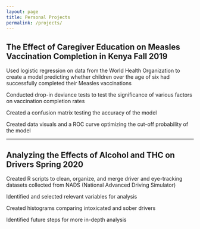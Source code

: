 ```yaml
---
layout: page
title: Personal Projects
permalink: /projects/
---
```


## The Effect of Caregiver Education on Measles Vaccination Completion in Kenya Fall 2019

Used logistic regression on data from the World Health Organization to create a model predicting whether
children over the age of six had successfully completed their Measles vaccinations

Conducted drop-in deviance tests to test the significance of various factors on vaccination completion rates

Created a confusion matrix testing the accuracy of the model

Created data visuals and a ROC curve optimizing the cut-off probability of the model

-------------------------------------------------------------------------------------------------------------------------------------

## Analyzing the Effects of Alcohol and THC on Drivers Spring 2020

Created R scripts to clean, organize, and merge driver and eye-tracking datasets collected from NADS (National Advanced Driving Simulator)

Identified and selected relevant variables for analysis

Created histograms comparing intoxicated and sober drivers

Identified future steps for more in-depth analysis